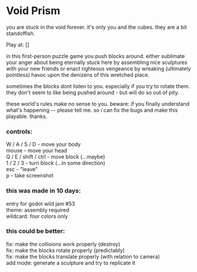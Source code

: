 # Void Prism

you are stuck in the void forever. it's only you and the cubes. they are a bit standoffish.  

Play at: []  

in this first-person puzzle game you push blocks around.  either sublimate your anger about being eternally stuck here by assembling nice sculptures with your new friends or enact righteous vengeance by wreaking (ultimately pointless) havoc upon the denizens of this wretched place.  



sometimes the blocks dont listen to you. especially if you try to rotate them. they don't seem to like being pushed around - but will do so out of pity.  

these world's rules make no sense to you. beware: if you finally understand what's happening -- please tell me. so i can fix the bugs and make this playable. thanks.  


### controls:
W / A / S / D        - move your body  
mouse                - move your head  
Q / E / shift / ctrl - move block (...maybe)  
1 / 2 / 3            - turn block (...in some direction)  
esc                  - "leave"  
p                    - take screenshot  


### this was made in 10 days:
entry for godot wild jam #53  
theme: assembly required  
wildcard: four colors only  


### this could be better:
fix: make the collisions work properly (destroy)  
fix: make the blocks rotate properly (predictably)  
fix: make the blocks translate properly (with relation to camera)  
add mode: generate a sculpture and try to replicate it  